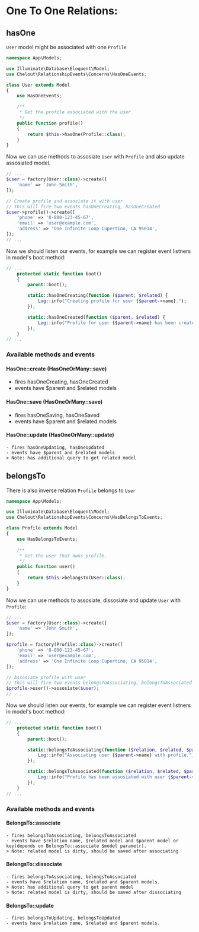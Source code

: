 # One To One Relations:

## hasOne

```User``` model might be associated with one ```Profile```

```php
namespace App\Models;

use Illuminate\Database\Eloquent\Model;
use Chelout\RelationshipEvents\Concerns\HasOneEvents;

class User extends Model
{
    use HasOneEvents;

    /**
     * Get the profile associated with the user.
     */
    public function profile()
    {
        return $this->hasOne(Profile::class);
    }
}
```

Now we can use methods to assosiate ```User``` with ```Profile``` and also update assosiated model.

```php
// ...
$user = factory(User::class)->create([
    'name' => 'John Smith',
]);

// Create profile and assosiate it with user
// This will fire two events hasOneCreating, hasOneCreated
$user->profile()->create([
    'phone' => '8-800-123-45-67',
    'email' => 'user@example.com',
    'address' => 'One Infinite Loop Cupertino, CA 95014',
]);
// ...
```

Now we should listen our events, for example we can register event listners in model's boot method:
```php
// ...
    protected static function boot()
    {
        parent::boot();

        static::hasOneCreating(function ($parent, $related) {
            Log::info("Creating profile for user {$parent->name}.");
        });

        static::hasOneCreated(function ($parent, $related) {
            Log::info("Profile for user {$parent->name} has been created.");
        });
    }
// ...
```

### Available methods and events

#### HasOne::create (HasOneOrMany::save)
- fires hasOneCreating, hasOneCreated
- events have $parent and $related models

#### HasOne::save (HasOneOrMany::save)
- fires hasOneSaving, hasOneSaved
- events have $parent and $related models

#### HasOne::update (HasOneOrMany::update)
    - fires hasOneUpdating, hasOneUpdated
    - events have $parent and $related models
    > Note: has additional query to get related model

## belongsTo

There is also inverse relation ```Profile``` belongs to ```User```

```php
namespace App\Models;

use Illuminate\Database\Eloquent\Model;
use Chelout\RelationshipEvents\Concerns\HasBelongsToEvents;

class Profile extends Model
{
    use HasBelongsToEvents;
    
    /**
     * Get the user that owns profile.
     */
    public function user()
    {
        return $this->belongsTo(User::class);
    }
}
```

Now we can use methods to assosiate, dissosiate and update ```User``` with ```Profile```:

```php
// ...
$user = factory(User::class)->create([
    'name' => 'John Smith',
]);

$profile = factory(Profile::class)->create([
    'phone' => '8-800-123-45-67',
    'email' => 'user@example.com',
    'address' => 'One Infinite Loop Cupertino, CA 95014',
]);

// Assosiate profile with user
// This will fire two events belongsToAssociating, belongsToAssociated
$profile->user()->assosiate($user);
// ...
```

Now we should listen our events, for example we can register event listners in model's boot method:
```php
// ...
    protected static function boot()
    {
        parent::boot();

        static::belongsToAssociating(function ($relation, $related, $parent) {
            Log::info("Associating user {$parent->name} with profile.");
        });

        static::belongsToAssociated(function ($relation, $related, $parent) {
            Log::info("Profile has been assosiated with user {$parent->name}.");
        });
    }
// ...
```

### Available methods and events

#### BelongsTo::associate
    - fires belongsToAssociating, belongsToAssociated
    - events have $relation name, $related model and $parent model or key(depends on BelongsTo::associate $model parametr). 
    > Note: related model is dirty, should be saved after associating

#### BelongsTo::dissociate
    - fires belongsToAssociating, belongsToAssociated
    - events have $relation name, $related and $parent models. 
    > Note: has additional query to get parent model
    > Note: related model is dirty, should be saved after dissociating

#### BelongsTo::update
    - fires belongsToUpdating, belongsToUpdated
    - events have $relation name, $related and $parent models. 